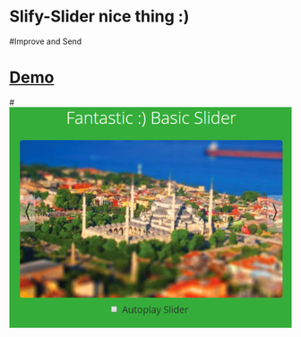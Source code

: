 # Slify-Slider nice thing :)

#Improve and Send

# [Demo](https://saydax.github.io/slify-slider/)

#![alt text](https://raw.githubusercontent.com/saydax/slify-slider/master/img/demo.png)


